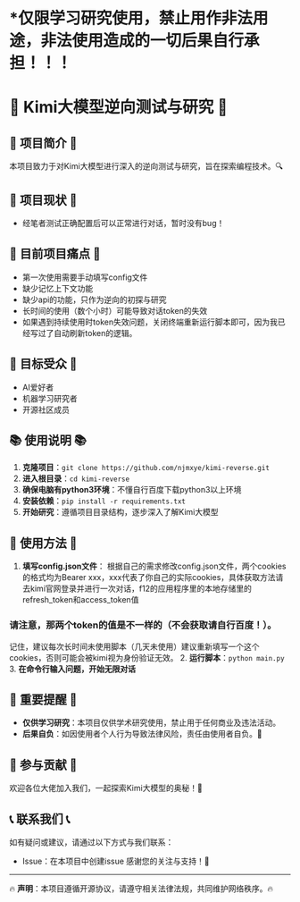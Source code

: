 # *仅限学习研究使用，禁止用作非法用途，非法使用造成的一切后果自行承担！！！
# 🚀 Kimi大模型逆向测试与研究 🚀
## 🤖 项目简介 🤖
本项目致力于对Kimi大模型进行深入的逆向测试与研究，旨在探索编程技术。🔍
## 🎯 项目现状 🎯
- 经笔者测试正确配置后可以正常进行对话，暂时没有bug！
## 📌 目前项目痛点 📌
- 第一次使用需要手动填写config文件
- 缺少记忆上下文功能
- 缺少api的功能，只作为逆向的初探与研究
- 长时间的使用（数个小时）可能导致对话token的失效
- 如果遇到持续使用时token失效问题，关闭终端重新运行脚本即可，因为我已经写过了自动刷新token的逻辑。
## 🎯 目标受众 🎯
- AI爱好者
- 机器学习研究者
- 开源社区成员
## 📚 使用说明 📚
1. **克隆项目**：`git clone https://github.com/njmxye/kimi-reverse.git`
2. **进入根目录**：`cd kimi-reverse`
3. **确保电脑有python3环境**：不懂自行百度下载python3以上环境
4. **安装依赖**：`pip install -r requirements.txt`
5. **开始研究**：遵循项目目录结构，逐步深入了解Kimi大模型
## 🚀 使用方法 🚀
1. **填写config.json文件**：
根据自己的需求修改config.json文件，两个cookies的格式均为Bearer xxx，xxx代表了你自己的实际cookies，具体获取方法请去kimi官网登录并进行一次对话，f12的应用程序里的本地存储里的refresh_token和access_token值
### **请注意，那两个token的值是不一样的（不会获取请自行百度！）**。
记住，建议每次长时间未使用脚本（几天未使用）建议重新填写一个这个cookies，否则可能会被kimi视为身份验证无效。
2. **运行脚本**：`python main.py`
3. **在命令行输入问题，开始无限对话**
## 📢 重要提醒 📢
- **仅供学习研究**：本项目仅供学术研究使用，禁止用于任何商业及违法活动。
- **后果自负**：如因使用者个人行为导致法律风险，责任由使用者自负。🚫
## 🤝 参与贡献 🤝
欢迎各位大佬加入我们，一起探索Kimi大模型的奥秘！🌟
## 📞 联系我们 📞
如有疑问或建议，请通过以下方式与我们联系：
- Issue：在本项目中创建issue
感谢您的关注与支持！🙏
--- 
🔥 **声明**：本项目遵循开源协议，请遵守相关法律法规，共同维护网络秩序。🔥

